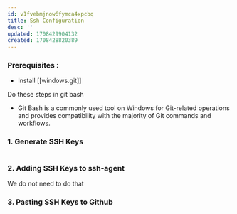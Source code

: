 ```yaml
---
id: v1fvebmjnow6fymca4xpcbq
title: Ssh Configuration
desc: ''
updated: 1708429904132
created: 1708428820389
---
```


### Prerequisites :
- Install [[windows.git]]

Do these steps in git bash  
- Git Bash is a commonly used tool on Windows for Git-related operations and provides compatibility with the majority of Git commands and workflows.

### 1. Generate SSH Keys

```bash

```



### 2. Adding SSH Keys to ssh-agent
We do not need to do that

### 3. Pasting SSH Keys to Github


